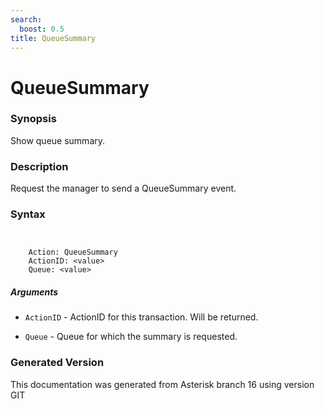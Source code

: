 ```yaml
---
search:
  boost: 0.5
title: QueueSummary
---
```


# QueueSummary

### Synopsis

Show queue summary.

### Description

Request the manager to send a QueueSummary event.<br>


### Syntax


```


    Action: QueueSummary
    ActionID: <value>
    Queue: <value>

```
##### Arguments


* `ActionID` - ActionID for this transaction. Will be returned.<br>

* `Queue` - Queue for which the summary is requested.<br>


### Generated Version

This documentation was generated from Asterisk branch 16 using version GIT 
